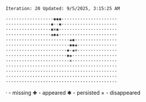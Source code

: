 `Iteration: 20 Updated: 9/5/2025, 3:15:25 AM`
<!-- GOL_START -->
`··················✱✱✱·····················`</br>
`·················✱··✱·····················`</br>
`·················✱×✱······················`</br>
`·················✚✱✚······················`</br>
`························✚✱················`</br>
`························✱✱✚···············`</br>
`·······················✱·✚×···············`</br>
`·······················✱✚·················`</br>
`························×·················`</br>
`··········································`</br>
`··········································`</br>
`··········································`</br>
`··········································`</br>
<!-- GOL_END -->
· - missing
✚ - appeared
✱ - persisted
× - disappeared
